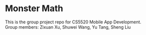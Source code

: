 # Monster Math

This is the group project repo for CS5520 Mobile App Development.  
Group members: Zixuan Xu, Shuwei Wang, Yu Tang, Sheng Liu
